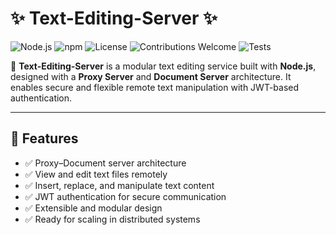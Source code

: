 # ✨ Text-Editing-Server ✨

![Node.js](https://img.shields.io/badge/Node.js-18+-green?logo=node.js&logoColor=white)
![npm](https://img.shields.io/badge/npm-v9-red?logo=npm)
![License](https://img.shields.io/badge/License-MIT-blue.svg)
![Contributions Welcome](https://img.shields.io/badge/Contributions-Welcome-brightgreen.svg?logo=github)
![Tests](https://img.shields.io/badge/Tests-Passing-success?logo=githubactions&logoColor=white)

📄 **Text-Editing-Server** is a modular text editing service built with **Node.js**, designed with a **Proxy Server** and **Document Server** architecture. It enables secure and flexible remote text manipulation with JWT-based authentication.  

---

## 📌 Features

- ✅ Proxy–Document server architecture  
- ✅ View and edit text files remotely  
- ✅ Insert, replace, and manipulate text content  
- ✅ JWT authentication for secure communication  
- ✅ Extensible and modular design  
- ✅ Ready for scaling in distributed systems  

